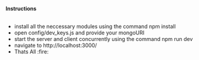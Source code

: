 <Strong>Instructions</Strong>
<br>
<br>
<ul>
  <li>install all the neccessary modules using the command npm install</li>
  <li>open config/dev_keys.js and provide your mongoURI</li>
  <li>start the server and client concurrently using the command npm run dev</li>
  <li>navigate to http://localhost:3000/</li>
  <li>Thats All :fire:</li>
</ul>



